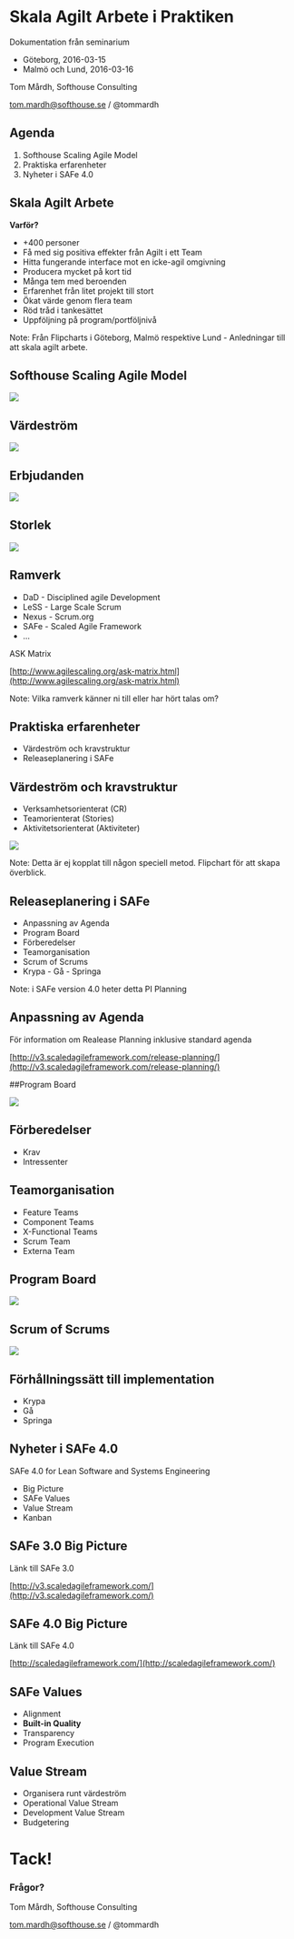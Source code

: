 # Skala Agilt Arbete i Praktiken

Dokumentation från seminarium

- Göteborg, 2016-03-15
- Malmö och Lund, 2016-03-16

Tom Mårdh, Softhouse Consulting

[tom.mardh@softhouse.se](mail://tom.mardh@softhouse.se) / @tommardh 

<!-- slide -->

## Agenda

1. Softhouse Scaling Agile Model
1. Praktiska erfarenheter
1. Nyheter i SAFe 4.0

<!-- slide -->

## Skala Agilt Arbete

**Varför?**

- +400 personer
- Få med sig positiva effekter från Agilt i ett Team
- Hitta fungerande interface mot en icke-agil omgivning
- Producera mycket på kort tid
- Många tem med beroenden
- Erfarenhet från litet projekt till stort
- Ökat värde genom flera team
- Röd tråd i tankesättet
- Uppföljning på program/portföljnivå

Note: Från Flipcharts i Göteborg, Malmö respektive Lund - Anledningar till att skala agilt arbete.

<!-- vertical -->

## Softhouse Scaling Agile Model 


![](http://localhost:1948/shsam.png) <br/>

<!-- vertical -->

## Värdeström

![](http://localhost:1948/shsamvs.png) <br/>

<!-- vertical -->

## Erbjudanden

![](http://localhost:1948/shsamof.png) <br/>

<!-- vertical -->

## Storlek

![](http://localhost:1948/shsamsz.png) <br/>

<!-- vertical -->

## Ramverk

- DaD - Disciplined agile Development
- LeSS - Large Scale Scrum
- Nexus - Scrum.org
- SAFe - Scaled Agile Framework
- ...

ASK Matrix

[http://www.agilescaling.org/ask-matrix.html](http://www.agilescaling.org/ask-matrix.html)

Note: Vilka ramverk känner ni till eller har hört talas om?

<!-- slide -->

## Praktiska erfarenheter

- Värdeström och kravstruktur
- Releaseplanering i SAFe

<!-- vertical -->

## Värdeström och kravstruktur

- Verksamhetsorienterat (CR)
- Teamorienterat (Stories)
- Aktivitetsorienterat (Aktiviteter)

![](http://localhost:1948/fcvsreq.png) <br/>

Note: Detta är ej kopplat till någon speciell metod. Flipchart för att skapa överblick.

<!-- vertical -->

## Releaseplanering i SAFe

- Anpassning av Agenda
- Program Board
- Förberedelser
- Teamorganisation
- Scrum of Scrums
- Krypa - Gå - Springa

Note: i SAFe version 4.0 heter detta PI Planning

<!-- vertical -->

## Anpassning av Agenda

För information om Realease Planning inklusive standard agenda

[http://v3.scaledagileframework.com/release-planning/](http://v3.scaledagileframework.com/release-planning/)

<!-- vertical -->

##Program Board

![](http://localhost:1948/programboard.png) <br/>

<!-- vertical -->

## Förberedelser

- Krav
- Intressenter

<!-- vertical -->

## Teamorganisation

- Feature Teams
- Component Teams
- X-Functional Teams
- Scrum Team
- Externa Team

<!-- vertical -->

## Program Board

![](http://localhost:1948/realprogramboardmedel.png) <br/>

<!-- vertical -->

## Scrum of Scrums

![](http://localhost:1948/sos.png) <br/>

<!-- vertical -->

## Förhållningssätt till implementation

- Krypa
- Gå 
- Springa

<!-- slide -->

## Nyheter i SAFe 4.0

SAFe 4.0 for Lean Software and Systems Engineering

- Big Picture
- SAFe Values
- Value Stream
- Kanban

<!-- vertical -->

## SAFe 3.0 Big Picture

Länk till SAFe 3.0

[http://v3.scaledagileframework.com/](http://v3.scaledagileframework.com/)

<!-- vertical -->

## SAFe 4.0 Big Picture

Länk till SAFe 4.0

[http://scaledagileframework.com/](http://scaledagileframework.com/)

<!-- vertical -->

## SAFe Values

- Alignment
- **Built-in Quality**
- Transparency
- Program Execution

<!-- vertical -->

## Value Stream

- Organisera runt värdeström
- Operational Value Stream
- Development Value Stream
- Budgetering 

<!-- slide -->

# Tack!

### Frågor?

Tom Mårdh, Softhouse Consulting 

[tom.mardh@softhouse.se](mail://tom.mardh@softhouse.se) / @tommardh

